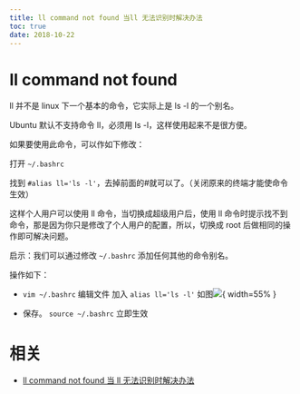 ```yaml
---
title: ll command not found 当ll 无法识别时解决办法
toc: true
date: 2018-10-22
---
```

# ll command not found

ll 并不是 linux 下一个基本的命令，它实际上是 ls -l 的一个别名。

Ubuntu 默认不支持命令 ll，必须用 ls -l，这样使用起来不是很方便。

如果要使用此命令，可以作如下修改：

打开 `~/.bashrc`

找到 `#alias ll='ls -l'`，去掉前面的#就可以了。（关闭原来的终端才能使命令生效）

这样个人用户可以使用 ll 命令，当切换成超级用户后，使用 ll 命令时提示找不到命令，那是因为你只是修改了个人用户的配置，所以，切换成 root 后做相同的操作即可解决问题。

启示：我们可以通过修改 `~/.bashrc` 添加任何其他的命令别名。



操作如下：

- `vim ~/.bashrc` 编辑文件   加入 `alias ll='ls -l'` 如图![](http://images.iterate.site/blog/image/181022/IJ8bkjhGC4.png?imageslim){ width=55% }

- 保存。 `source ~/.bashrc` 立即生效



# 相关

- [ll command not found 当 ll 无法识别时解决办法](https://blog.csdn.net/qq_27292113/article/details/69942507)


